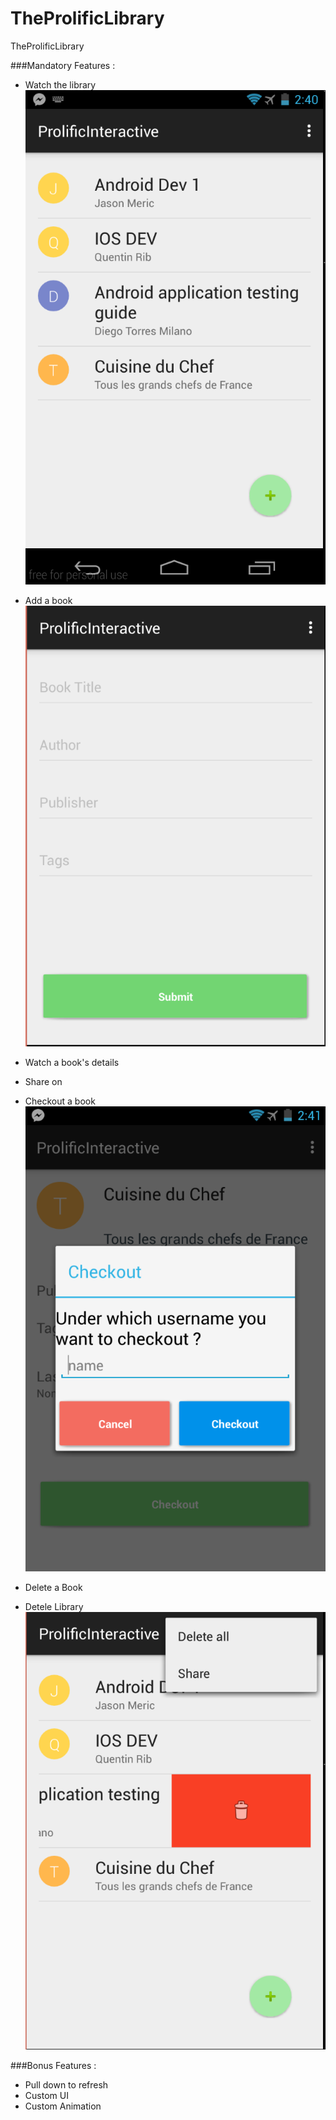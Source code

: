 # TheProlificLibrary
TheProlificLibrary


###Mandatory Features :

* Watch the library 
![Alt text](/IMGREADME/home.PNG?raw=true "Home Library")

* Add a book
![Alt text](/IMGREADME/addbook.PNG?raw=true "Add Book")
* Watch a book's details 
* Share on
* Checkout a book
![Alt text](/IMGREADME/checkout.PNG?raw=true "Checkout")
* Delete a Book
* Detele Library 
![Alt text](/IMGREADME/delete.PNG?raw=true "Checkout")


###Bonus Features :
* Pull down to refresh
* Custom UI
* Custom Animation